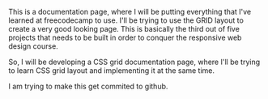 This is a documentation page, where I will be putting everything that I've learned at freecodecamp to use. I'll be trying to use the GRID  layout to create a very good looking page. This is basically the third out of five projects that needs to be built in order to conquer the responsive web design course.
 
 
 So,  I will be  developing a CSS grid documentation  page, where I'll be trying to learn CSS grid layout and implementing it at the same time.

I am trying to make this get commited to github.
